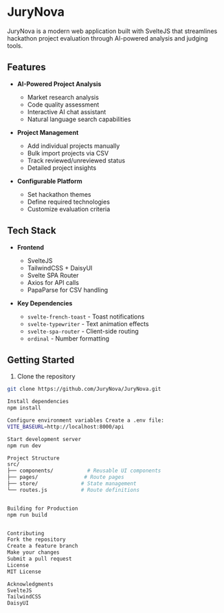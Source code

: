 # JuryNova

JuryNova is a modern web application built with SvelteJS that streamlines hackathon project evaluation through AI-powered analysis and judging tools.

## Features

- **AI-Powered Project Analysis**
  - Market research analysis
  - Code quality assessment
  - Interactive AI chat assistant
  - Natural language search capabilities

- **Project Management**
  - Add individual projects manually
  - Bulk import projects via CSV
  - Track reviewed/unreviewed status
  - Detailed project insights

- **Configurable Platform**
  - Set hackathon themes
  - Define required technologies
  - Customize evaluation criteria

## Tech Stack

- **Frontend**
  - SvelteJS
  - TailwindCSS + DaisyUI
  - Svelte SPA Router
  - Axios for API calls
  - PapaParse for CSV handling

- **Key Dependencies**
  - `svelte-french-toast` - Toast notifications
  - `svelte-typewriter` - Text animation effects
  - `svelte-spa-router` - Client-side routing
  - `ordinal` - Number formatting

## Getting Started

1. Clone the repository
```sh
git clone https://github.com/JuryNova/JuryNova.git

Install dependencies
npm install

Configure environment variables Create a .env file:
VITE_BASEURL=http://localhost:8000/api

Start development server
npm run dev

Project Structure
src/
├── components/           # Reusable UI components
├── pages/               # Route pages
├── store/              # State management
└── routes.js           # Route definitions


Building for Production
npm run build


Contributing
Fork the repository
Create a feature branch
Make your changes
Submit a pull request
License
MIT License

Acknowledgments
SvelteJS
TailwindCSS
DaisyUI
